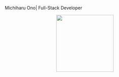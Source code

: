 Michiharu Ono| Full-Stack Developer
<div align="center">
  <a href="https://github.com/michymono77">
  <img height="180em" src="https://github-readme-stats.vercel.app/api?username=michymono77&show_icons=true&theme=dark&include_all_commits=true&count_private=true"/>
